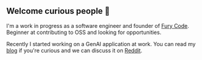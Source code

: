 ## Welcome curious people 👋

I'm a work in progress as a software engineer and founder of [Fury Code](https://github.com/fury-code). Beginner at contributing to OSS and looking for opportunities.

Recently I started working on a GenAI application at work. You can read my [blog](https://furycode.org/blog/categories/artificial-intelligence) if you're curious and we can discuss it on [Reddit](https://www.reddit.com/r/furycode/comments/1g27a56/building_a_generative_ai_application_for_my/?utm_source=share&utm_medium=web3x&utm_name=web3xcss&utm_term=1&utm_content=share_button).
